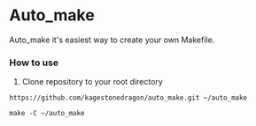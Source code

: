 # Auto_make


Auto_make it's easiest way to create your own Makefile.

### How to use

1) Clone repository to your root directory
```
https://github.com/kagestonedragon/auto_make.git ~/auto_make

make -C ~/auto_make





```

